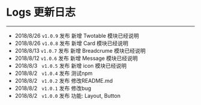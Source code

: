# Logs 更新日志
----
* 2018/8/26 ```v1.0.9``` 发布 新增 Twotable 模块已经说明
* 2018/8/26 ```v1.0.8``` 发布 新增 Card 模块已经说明
* 2018/8/13 ```v1.0.7``` 发布 新增 Breadcrume 模块已经说明
* 2018/8/12 ```v1.0.6``` 发布 新增 Message 模块已经说明
* 2018/8/3 &nbsp; ```v1.0.5``` 发布 新增 icon 模块已经说明
* 2018/8/2 &nbsp; ```v1.0.4``` 发布 测试npm
* 2018/8/2 &nbsp; ```v1.0.2``` 发布 修改README.md
* 2018/8/2 &nbsp; ```v1.0.1``` 发布 修改bug
* 2018/8/2 &nbsp; ```v1.0.0``` 发布 功能: Layout, Button


